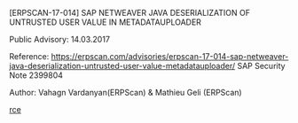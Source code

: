 ﻿[ERPSCAN-17-014] SAP NETWEAVER JAVA DESERIALIZATION OF UNTRUSTED USER VALUE IN METADATAUPLOADER

Public Advisory: 14.03.2017

Reference: https://erpscan.com/advisories/erpscan-17-014-sap-netweaver-java-deserialization-untrusted-user-value-metadatauploader/
		   SAP Security Note 2399804
		   
Author: Vahagn Vardanyan(ERPScan) & Mathieu Geli (ERPScan)

[rce](https://erpscan.com/wp-content/uploads/2017/06/xadv-14.jpg.pagespeed.ic.LBYcmJfhHZ.webp)